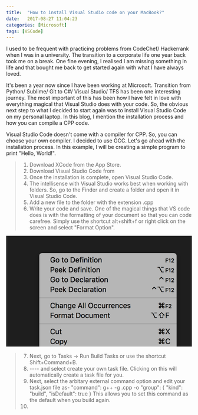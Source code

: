 ```yaml
---
title:  "How to install Visual Studio code on your MacBook?"
date:   2017-08-27 11:04:23
categories: [Microsoft]
tags: [VSCode]
---
```


I used to be frequent with practicing problems from CodeChef/ Hackerrank when I was in a university. The transition to a corporate life one year back took me on a break. One fine evening, I realised I am missing something in life and that bought me back to get started again with what I have always loved. 

It's been a year now since I have been working at Microsoft. Transition from Python/ Sublime/ Git to C#/ Visual Studio/ TFS has been one interesting journey. The most important of this has been how I have felt in love with everything magical that Visual Studio does with your code. So, the obvious next step to what I decided to start again was to install Visual Studio Code on my personal laptop. In this blog, I mention the installation process and how you can compile a CPP code. 

Visual Studio Code doesn't come with a compiler for CPP. So, you can choose your own compiler. I decided to use GCC. Let's go ahead with the installation process. In this example, I will be creating a simple program to print "Hello, World!".

> 1. Download XCode from the App Store.
> 2. Download Visual Studio Code from 
> 3. Once the installation is complete, open Visual Studio Code.
> 4. The intellisense with Visual Studio works best when working with folders. So, go to the Finder and create a folder and open it in Visual Studio Code.
> 5. Add a new file to the folder with the extension .cpp
> 6. Write your code and save. One of the magical things that VS code does is with the formatting of your document so that you can code carefree. Simply use the shortcut alt+shift+f or right click on the screen and select "Format Option".

![VS-1](https://raw.githubusercontent.com/Diksha-Rathi/diksha-rathi.github.io/master/static/images/blog/VSCode-1.png)

> 7. Next, go to Tasks -> Run Build Tasks or use the shortcut Shift+Command+B. 
> 8. ---- and select create your own task file. Clicking on this will automatically create a task file for you.
> 9. Next, select the arbitary external command option and edit your task.json file as-
"command": g++ -g <nameofyourcppfile>.cpp -o <choosenameofyourobjectfile>
	"group": {
                "kind": "build",
                "isDefault": true
            }
            This allows you to set this command as the default when you build again.
> 10. 